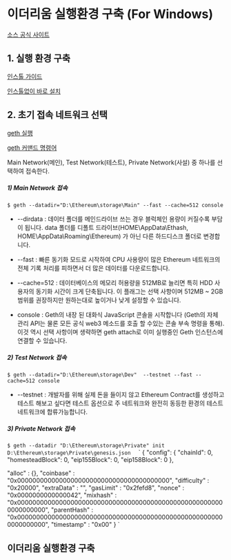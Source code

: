 이더리움 실행환경 구축 (For Windows)
=============
[소스 공식 사이트](github.com/ethereum/go-ethereum)



## 1. 실행 환경 구축
[인스톨 가이드](github.com/ethereum/go-ethereum/wiki/Building-Ethereum)

[인스톨없이 바로 설치](geth.ethereum.org/downloads/)


## 2. 초기 접속 네트워크 선택
[geth 실행](github.com/ethereum/go-ethereum#running-geth)

[geth 커맨드 명령어](github.com/ethereum/go-ethereum/wiki/Command-Line-Options)

Main Network(메인), Test Network(테스트), Private Network(사설) 중 하나를 선택하여 접속한다.
##### 1) Main Network 접속
`$ geth --datadir="D:\Ethereum\storage\Main" --fast --cache=512 console
`

+ --dirdata :  데이터 폴더를 메인드라이브 쓰는 경우 블럭체인 용량이 커질수록 부담이 됩니다. data 폴더를 디폴트 드라이브(HOME\AppData\Ethash, HOME\AppData\Roaming\Ethereum) 가 아닌 다른 하드디스크 폴더로  변경합니다.
+ --fast : 빠른 동기화 모드로 시작하여 CPU 사용량이 많은 Ethereum 네트워크의 전체 기록 처리를 피하면서 더 많은 데이터를 다운로드합니다.
+ --cache=512 : 데이터베이스의 메모리 허용량을 512MB로 늘리면 특히 HDD 사용자의 동기화 시간이 크게 단축됩니다. 이 플래그는 선택 사항이며 512MB ~ 2GB 범위를 권장하지만 원하는대로 높이거나 낮게 설정할 수 있습니다.

+ console : Geth의 내장 된 대화식 JavaScript 콘솔을 시작합니다 (Geth의 자체 관리 API는 물론 모든 공식 web3 메소드를 호출 할 수있는 콘솔 부속 명령을 통해). 이것 역시 선택 사항이며 생략하면 geth attach로 이미 실행중인 Geth 인스턴스에 연결할 수 있습니다.


##### 2) Test Network 접속
`$ geth --datadir="D:\Ethereum\storage\Dev"  --testnet --fast --cache=512 console
`

+ --testnet : 개발자를 위해 실제 돈을 들이지 않고  Ethereum Contract를 생성하고 테스트 해보고 싶다면 테스트 옵션으로 주 네트워크와 완전히 동등한 환경의 테스트 네트워크에 합류가능합니다.


##### 3) Private Network 접속
`$ geth --datadir "D:\Ethereum\storage\Private" init  D:\Ethereum\storage\Private\genesis.json 
`
`
{
  "config": {
        "chainId": 0,
        "homesteadBlock": 0,
        "eip155Block": 0,
        "eip158Block": 0
    },

  "alloc"      : {},
  "coinbase"   : "0x0000000000000000000000000000000000000000",
  "difficulty" : "0x20000",
  "extraData"  : "",
  "gasLimit"   : "0x2fefd8",
  "nonce"      : "0x0000000000000042",
  "mixhash"    : "0x0000000000000000000000000000000000000000000000000000000000000000",
  "parentHash" : "0x0000000000000000000000000000000000000000000000000000000000000000",
  "timestamp"  : "0x00"
}
`

이더리움 실행환경 구축 
-------------------
